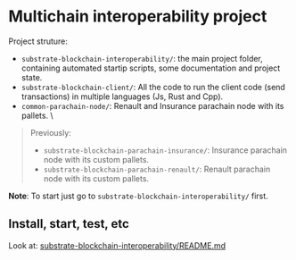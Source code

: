 # Multichain interoperability project

Project struture:

- `substrate-blockchain-interoperability/`: the main project folder, containing automated startip scripts, some documentation and project state.
- `substrate-blockchain-client/`: All the code to run the client code (send transactions) in multiple languages (Js, Rust and Cpp).
- `common-parachain-node/`: Renault and Insurance parachain node with its pallets. \
>Previously:
>    - `substrate-blockchain-parachain-insurance/`: Insurance parachain node with its custom pallets.
>    - `substrate-blockchain-parachain-renault/`: Renault parachain node with its custom pallets.

**Note**: To start just go to `substrate-blockchain-interoperability/` first.


## Install, start, test, etc

Look at: [substrate-blockchain-interoperability/README.md](substrate-blockchain-interoperability/README.md)